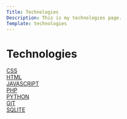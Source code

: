 ```yaml
---
Title: Technologies
Description: This is my technologies page.
Template: technologies
---
```

Technologies
==========================
<div class="box">
  <a href="technology/css">CSS</a>
</div>

<div class="box two column">
  <a href="technology/html">HTML</a>
</div>

<div class="box two column">
  <a href="technology/javascript">JAVASCRIPT</a>
</div>

<div class="box">
  <a href="technology/php">PHP</a>
</div>

<div class="box full">
  <a href="technology/python">PYTHON</a>
</div>

<div class="box">
  <a href="technology/git">GIT</a>
</div>

<div class="box two column">
  <a href="technology/sqlite">SQLITE</a>
</div>